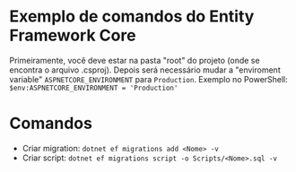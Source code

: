 # Exemplo de comandos do Entity Framework Core
Primeiramente, você deve estar na pasta "root" do projeto (onde se encontra o arquivo .csproj).
Depois será necessário mudar a "enviroment variable" `ASPNETCORE_ENVIRONMENT` para `Production`.
Exemplo no PowerShell: `$env:ASPNETCORE_ENVIRONMENT = 'Production'`

# Comandos
- Criar migration: `dotnet ef migrations add <Nome> -v`
- Criar script: `dotnet ef migrations script -o Scripts/<Nome>.sql -v`